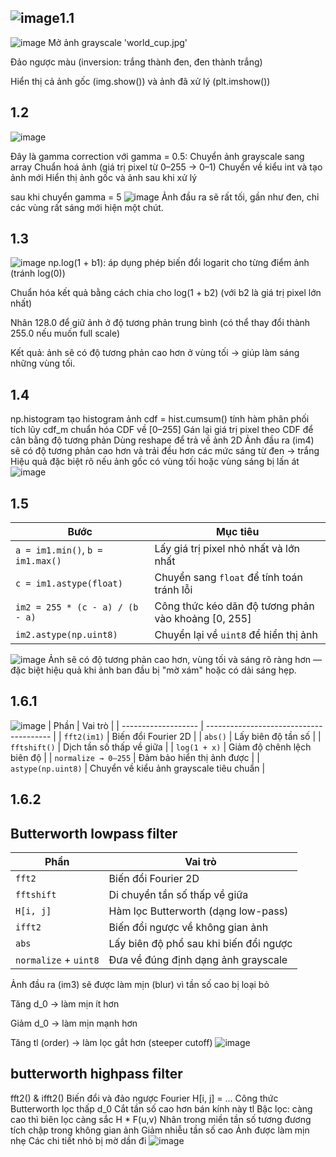 ![image](https://github.com/user-attachments/assets/9ebcb31d-72aa-481f-b9f6-5a87f5283643)1.1
------
![image](https://github.com/user-attachments/assets/557e572c-036c-4fc1-a6b9-d170e5302670)
Mở ảnh grayscale 'world_cup.jpg'

Đảo ngược màu (inversion: trắng thành đen, đen thành trắng)

Hiển thị cả ảnh gốc (img.show()) và ảnh đã xử lý (plt.imshow())


1.2
------
![image](https://github.com/user-attachments/assets/3b71b060-3900-4276-ac6a-4ef2c49add1c)

Đây là gamma correction với gamma = 0.5:
Chuyển ảnh grayscale sang array
Chuẩn hoá ảnh (giá trị pixel từ 0–255 → 0–1)
Chuyển về kiểu int và tạo ảnh mới
Hiển thị ảnh gốc và ảnh sau khi xử lý

sau khi chuyển gamma = 5 
![image](https://github.com/user-attachments/assets/b903e9e9-c965-4933-90a5-6df3f4fa1e14)
Ảnh đầu ra sẽ rất tối, gần như đen, chỉ các vùng rất sáng mới hiện một chút.


1.3
------
![image](https://github.com/user-attachments/assets/99eae6ef-7855-4535-a96f-017dcbef6135)
np.log(1 + b1): áp dụng phép biến đổi logarit cho từng điểm ảnh (tránh log(0))

Chuẩn hóa kết quả bằng cách chia cho log(1 + b2) (với b2 là giá trị pixel lớn nhất)

Nhân 128.0 để giữ ảnh ở độ tương phản trung bình (có thể thay đổi thành 255.0 nếu muốn full scale)

Kết quả: ảnh sẽ có độ tương phản cao hơn ở vùng tối → giúp làm sáng những vùng tối.

1.4
------
np.histogram tạo histogram ảnh
cdf = hist.cumsum() tính hàm phân phối tích lũy
cdf_m chuẩn hóa CDF về [0–255]
Gán lại giá trị pixel theo CDF để cân bằng độ tương phản
Dùng reshape để trả về ảnh 2D
Ảnh đầu ra (im4) sẽ có độ tương phản cao hơn và trải đều hơn các mức sáng từ đen → trắng
Hiệu quả đặc biệt rõ nếu ảnh gốc có vùng tối hoặc vùng sáng bị lấn át
![image](https://github.com/user-attachments/assets/04baacb3-4753-4a45-a7c6-b87224079415)

1.5
------
| Bước                             | Mục tiêu                                             |
| -------------------------------- | ---------------------------------------------------- |
| `a = im1.min()`, `b = im1.max()` | Lấy giá trị pixel nhỏ nhất và lớn nhất               |
| `c = im1.astype(float)`          | Chuyển sang `float` để tính toán tránh lỗi           |
| `im2 = 255 * (c - a) / (b - a)`  | Công thức kéo dãn độ tương phản vào khoảng \[0, 255] |
| `im2.astype(np.uint8)`           | Chuyển lại về `uint8` để hiển thị ảnh                |

![image](https://github.com/user-attachments/assets/c0ee8e18-36c1-4ee3-97e6-22940614da99)
Ảnh sẽ có độ tương phản cao hơn, vùng tối và sáng rõ ràng hơn — đặc biệt hiệu quả khi ảnh ban đầu bị "mờ xám" hoặc có dải sáng hẹp.

1.6.1
------

![image](https://github.com/user-attachments/assets/e0b4f3fb-42ee-4af8-9747-affcd752c27d)
| Phần                | Vai trò                                 |
| ------------------- | --------------------------------------- |
| `fft2(im1)`         | Biến đổi Fourier 2D                     |
| `abs()`             | Lấy biên độ tần số                      |
| `fftshift()`        | Dịch tần số thấp về giữa                |
| `log(1 + x)`        | Giảm độ chênh lệch biên độ              |
| `normalize → 0–255` | Đảm bảo hiển thị ảnh được               |
| `astype(np.uint8)`  | Chuyển về kiểu ảnh grayscale tiêu chuẩn |

1.6.2
------

Butterworth lowpass filter
---
| Phần                  | Vai trò                                |
| --------------------- | -------------------------------------- |
| `fft2`                | Biến đổi Fourier 2D                    |
| `fftshift`            | Di chuyển tần số thấp về giữa          |
| `H[i, j]`             | Hàm lọc Butterworth (dạng low-pass)    |
| `ifft2`               | Biến đổi ngược về không gian ảnh       |
| `abs`                 | Lấy biên độ phổ sau khi biến đổi ngược |
| `normalize` + `uint8` | Đưa về đúng định dạng ảnh grayscale    |
Ảnh đầu ra (im3) sẽ được làm mịn (blur) vì tần số cao bị loại bỏ

Tăng d_0 → làm mịn ít hơn

Giảm d_0 → làm mịn mạnh hơn

Tăng tl (order) → làm lọc gắt hơn (steeper cutoff)
![image](https://github.com/user-attachments/assets/e3318494-8381-4017-8dca-c307b2f42658)


butterworth highpass filter
---

fft2() & ifft2()	Biến đổi và đảo ngược Fourier
H[i, j] = ...	Công thức Butterworth lọc thấp
d_0	Cắt tần số cao hơn bán kính này
tl	Bậc lọc: càng cao thì biên lọc càng sắc
H * F(u,v)	Nhân trong miền tần số tương đương tích chập trong không gian ảnh
Giảm nhiễu tần số cao
Ảnh được làm mịn nhẹ
Các chi tiết nhỏ bị mờ dần đi
![image](https://github.com/user-attachments/assets/2292fa38-4353-4a7b-8cc7-4a228e779c44)
